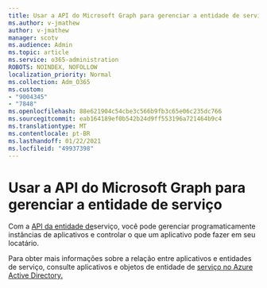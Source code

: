 ```yaml
---
title: Usar a API do Microsoft Graph para gerenciar a entidade de serviço
ms.author: v-jmathew
author: v-jmathew
manager: scotv
ms.audience: Admin
ms.topic: article
ms.service: o365-administration
ROBOTS: NOINDEX, NOFOLLOW
localization_priority: Normal
ms.collection: Adm_O365
ms.custom:
- "9004345"
- "7848"
ms.openlocfilehash: 88e621904c54cbe3c566b9fb3c65e06c235dc766
ms.sourcegitcommit: eab164189ef0b542b24d9ff553196a721464b9c4
ms.translationtype: MT
ms.contentlocale: pt-BR
ms.lasthandoff: 01/22/2021
ms.locfileid: "49937398"
---
```

# <a name="use-microsoft-graph-api-to-manage-service-principal"></a>Usar a API do Microsoft Graph para gerenciar a entidade de serviço

Com a [API da entidade de](https://docs.microsoft.com/graph/api/resources/serviceprincipal)serviço, você pode gerenciar programaticamente instâncias de aplicativos e controlar o que um aplicativo pode fazer em seu locatário.

Para obter mais informações sobre a relação entre aplicativos e entidades de serviço, consulte aplicativos e objetos de entidade de [serviço no Azure Active Directory.](https://docs.microsoft.com/azure/active-directory/develop/app-objects-and-service-principals)
